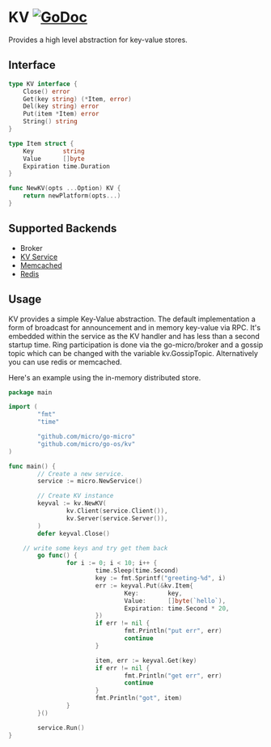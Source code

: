 # KV [![GoDoc](https://godoc.org/github.com/micro/go-os?status.svg)](https://godoc.org/github.com/micro/go-os/kv)
 
Provides a high level abstraction for key-value stores.

## Interface

```go
type KV interface {
	Close() error
	Get(key string) (*Item, error)
	Del(key string) error
	Put(item *Item) error
	String() string
}

type Item struct {
	Key        string
	Value      []byte
	Expiration time.Duration
}

func NewKV(opts ...Option) KV {
	return newPlatform(opts...)
}
```

## Supported Backends

- Broker
- [KV Service](https://github.com/micro/kv-srv)
- [Memcached](https://github.com/micro/go-plugins/tree/master/kv/memcached)
- [Redis](https://github.com/micro/go-plugins/tree/master/kv/redis)

## Usage

KV provides a simple Key-Value abstraction. The default implementation a form of broadcast for announcement and in memory key-value via RPC. 
It's embedded within the service as the KV handler and has less than a second startup time. Ring participation is done via the 
go-micro/broker and a gossip topic which can be changed with the variable kv.GossipTopic. Alternatively you can use redis or memcached.

Here's an example using the in-memory distributed store.

```go
package main

import (
        "fmt"
        "time"

        "github.com/micro/go-micro"
        "github.com/micro/go-os/kv"
)

func main() {
        // Create a new service. 
        service := micro.NewService()

        // Create KV instance
        keyval := kv.NewKV(
                kv.Client(service.Client()),
                kv.Server(service.Server()),
        )
        defer keyval.Close()

	// write some keys and try get them back
        go func() {
                for i := 0; i < 10; i++ {
                        time.Sleep(time.Second)
                        key := fmt.Sprintf("greeting-%d", i)
                        err := keyval.Put(&kv.Item{
                                Key:        key,
                                Value:      []byte(`hello`),
                                Expiration: time.Second * 20,
                        })
                        if err != nil {
                                fmt.Println("put err", err)
                                continue
                        }

                        item, err := keyval.Get(key)
                        if err != nil {
                                fmt.Println("get err", err)
                                continue
                        }
                        fmt.Println("got", item)
                }
        }()

        service.Run()
}
```
